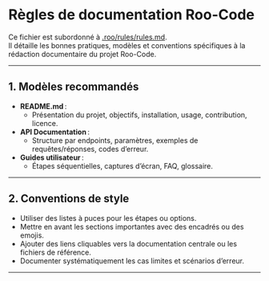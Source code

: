 # Règles de documentation Roo-Code

Ce fichier est subordonné à [.roo/rules/rules.md](rules.md).  
Il détaille les bonnes pratiques, modèles et conventions spécifiques à la rédaction documentaire du projet Roo-Code.

---

## 1. Modèles recommandés

- **README.md** :  
  - Présentation du projet, objectifs, installation, usage, contribution, licence.
- **API Documentation** :  
  - Structure par endpoints, paramètres, exemples de requêtes/réponses, codes d’erreur.
- **Guides utilisateur** :  
  - Étapes séquentielles, captures d’écran, FAQ, glossaire.

---

## 2. Conventions de style

- Utiliser des listes à puces pour les étapes ou options.
- Mettre en avant les sections importantes avec des encadrés ou des emojis.
- Ajouter des liens cliquables vers la documentation centrale ou les fichiers de référence.
- Documenter systématiquement les cas limites et scénarios d’erreur.

---